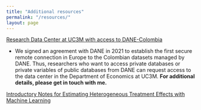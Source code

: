 ```yaml
---
title: "Additional resources"
permalink: "/resources/"
layout: page
---
```


[Research Data Center at UC3M with access to DANE-Colombia](http://economics.uc3m.es/research-data-center/)

- We signed an agreement with DANE in 2021 to establish the first secure remote connection in Europe to the Colombian datasets managed by DANE. Thus, researchers who want to access private databases or private variables of public databases from DANE can request access to the data center in the Department of Economics at UC3M. **For additional details, please get in touch with me.**

[Introductory Notes for Estimating Heterogeneous Treatment Effects with Machine Learning](https://ludelgad.github.io/files/ML_LADP.pdf)
